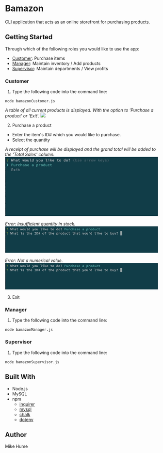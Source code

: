 # Bamazon
CLI application that acts as an online storefront for purchasing products. 

## Getting Started
Through which of the following roles you would like to use the app:
-   [Customer](#customer):      Purchase items
-   [Manager](#manager):        Maintain inventory / Add products
-   [Supervisor](#supervisor):  Maintain departments / View profits

### <a name="customer"></a> Customer
1. Type the following code into the command line:
```
node bamazonCustomer.js
```
*A table of all current products is displayed. With the option to 'Purchase a product' or 'Exit'.*
![](gifs/customer.gif)


2. Purchase a product
-   Enter the item's ID# which you would like to purchase.
-   Select the quantity

*A receipt of purchase will be displayed and the grand total will be added to the 'Total Sales' column.*
![](gifs/purchase.gif)

*Error: Insufficient quantity in stock.*
![](gifs/insufficient-qty.gif)

*Error: Not a numerical value.*
![](gifs/invalid-num.gif)

3. Exit


### <a name="manager"></a> Manager
1. Type the following code into the command line:
```
node bamazonManager.js
```



### <a name="supervisor"></a> Supervisor
1. Type the following code into the command line:
```
node bamazonSupervisor.js
```


## Built With
* Node.js
* MySQL
* npm
    * [inquirer](https://www.npmjs.com/package/inquirer)
    * [mysql](https://www.npmjs.com/package/mysql)
    * [chalk](https://www.npmjs.com/package/chalk)
    * [dotenv](https://www.npmjs.com/package/dotenv)

## Author
Mike Hume
